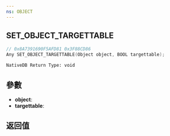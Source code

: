 ```yaml
---
ns: OBJECT
---
```

## SET_OBJECT_TARGETTABLE

```c
// 0x8A7391690F5AFD81 0x3F88CD86
Any SET_OBJECT_TARGETTABLE(Object object, BOOL targettable);
```

```
NativeDB Return Type: void
```

## 參數
* **object**: 
* **targettable**: 

## 返回值
